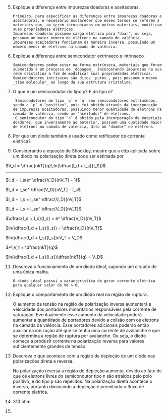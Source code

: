 5) Explique a diferença entre impurezas doadoras e aceitadoras.

       Primeiro, para especificar as diferenças entre impurezas doadoras e aceitadoras, é necessário esclarecer que esses termos se referem à materiais que, ao serem incorporados em outros materiais, modificam suas propriedades elétricas.
       Impurezas doadoras possuem carga elétrica para "doar", ou seja, possuem um maior numero de elétrons na camada de valência.
       Impurezas aceitadoras funcionam da maneira inversa, possuindo um número menor de elétrons na camada de valência.

6) Explique a diferença entre semicondutor extrínseco e intrínseco

       Semicondutores podem estar na forma extrínseca, materiais que foram submetido à um processo de _dopagem_, incorporando impurezas na sua rede cristalina a fim de modificar suas propriedades elétricas.
       Semicondutores intrísecos são ditos _puros_, pois possuem o mesmo _tipo molecular_ ao longo da sua estrutura cristalina.

7) O que é um semicondutor do tipo p? E do tipo n?

        Semicondutores do tipo `p` e `n` são semicondutores extrínsecos, sendo o `p` o "positivo", pois foi obtido através da incorporação de impurezas aceitadoras, possuindo menor quantidade de elétrons na camada de valência, sendo um "aceitador" de elétrons.
        O semicondutor do tipo `n` é obtido pela incorporação de materiais doadores, que inversamente ao anterior, possuem uma quatidade maior de elétrons na camada de valencia, dito um "doador" de elétrons.

8) Por que um diodo também é usado como retificador de corrente elétrica?

10)  Considerando a equação de Shockley, mostre que a ddp aplicada sobre um
diodo na polarização direta pode ser estimada por

  $V_d = \dfrac{nkT}{q}\;ln(\dfrac{I_d + I_s}{I_S})$

___
  $I_d = I_s(e^ \dfrac{V_D}{nV_T} - 1)$

  $I_d = I_se^ \dfrac{V_D}{nV_T} - I_s$

  $I_d + I_s = I_se^ \dfrac{V_D}{nV_T}$

  $I_d + I_s = I_se^ \dfrac{V_D}{nV_T}$

  $\dfrac{I_d + I_s}{I_s} = e^ \dfrac{V_D}{nV_T}$

  $ln(\dfrac{I_d + I_s}{I_s}) = \dfrac{V_D}{nV_T}$

  $ln(\dfrac{I_d + I_s}{I_s})nV_T = V_D$

  $*\;V_t = \dfrac{nkT}{q}$

  $ln(\dfrac{I_d + I_s}{I_s})\dfrac{nkT}{q} = V_D$


11) Descreva o funcionamento de um diodo ideal, supondo um circuito de uma
única malha.

        O diodo ideal possui a caracteristica de gerar corrente elétrica para qualquer valor de Vd > 0.

15)  Explique o comportamento de um diodo real na região de ruptura.

        O aumento da tensão na região de polarização inversa aumentará a velocidade dos portadores minoritarios responsáveis pela corrente de saturação.
        Eventualmente esse aumento da velocidade poderá aumentar a quantidade de portadores devido a colisão com os eletrons na camada de valência. Esse portadores adicionais poderão então auxiliar na ionização até que se tenha uma corrente de avalanche e que se determina a região de ruptura por avalanche.
        Ou seja, o diodo começa a produzir corrente na polarização reversa para valores suficientemente grandes de tensão.


16)  Descreva o que acontece com a região de depleção de um diodo nas
polarizações direta e reversa.

        Na polarização reversa a região de depleção aumenta, devido ao fato de que os eletrons livres do semicondutor tipo n são atraidos pelo polo positivo, e do tipo p são repelidos.
        Na polarização direta acontece o inverso, portanto diminuindo a depleção e permitindo o fluxo de corrente eletrica.

9) 310 ohm
17)